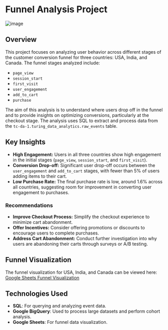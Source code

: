 # Funnel Analysis Project
![image](https://github.com/user-attachments/assets/1040f563-bf34-4961-88ab-6700185f2453)

## Overview

This project focuses on analyzing user behavior across different stages of the customer conversion funnel for three countries: USA, India, and Canada. The funnel stages analyzed include:
- `page_view`
- `session_start`
- `first_visit`
- `user_engagement`
- `add_to_cart`
- `purchase`

The aim of this analysis is to understand where users drop off in the funnel and to provide insights on optimizing conversions, particularly at the checkout stage. The analysis uses SQL to extract and process data from the `tc-da-1.turing_data_analytics.raw_events` table.

## Key Insights

- **High Engagement:** Users in all three countries show high engagement in the initial stages (`page_view`, `session_start`, and `first_visit`).
- **Conversion Drop-off:** Significant user drop-off occurs between the `user_engagement` and `add_to_cart` stages, with fewer than 5% of users adding items to their cart.
- **Low Purchase Rate:** The final purchase rate is low, around 1.6% across all countries, suggesting room for improvement in converting user engagement to purchases.

### Recommendations
- **Improve Checkout Process:** Simplify the checkout experience to minimize cart abandonment.
- **Offer Incentives:** Consider offering promotions or discounts to encourage users to complete purchases.
- **Address Cart Abandonment:** Conduct further investigation into why users are abandoning their carts through surveys or A/B testing.

## Funnel Visualization

The funnel visualization for USA, India, and Canada can be viewed here:
[Google Sheets Funnel Visualization](https://docs.google.com/spreadsheets/d/1LMYBdaoGMT7ic1OWltrHzkxI6gsY8Gvu-WHFBgpnr6g/edit?usp=sharing)

## Technologies Used

- **SQL**: For querying and analyzing event data.
- **Google BigQuery**: Used to process large datasets and perform cohort analysis.
- **Google Sheets**: For funnel data visualization.
